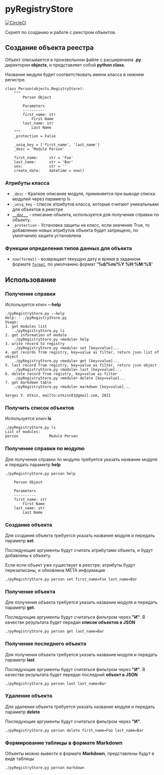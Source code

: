 # pyRegistryStore

[![CircleCI](https://circleci.com/gh/DerNitro/pyRegistryStore/tree/main.svg?style=shield)](https://circleci.com/gh/DerNitro/pyRegistryStore/tree/main)

Скрипт по созданию и работе с реестром объектов.

## Создание объекта реестра

Объект описывается в произвольном файле с расширением **.py** директории **objects**, и представляет собой **python class**.

Название модуля будет соответствовать имени класса в нижнем регистре.

    class Person(objects.RegistryStore):
        """
            Person Object

            Parameters
            ----------
            first_name: str
                First Name
            last_name: str
                Last Name
        """
        _protection = False
        
        _uniq_key = ['first_name', 'last_name']
        _desc = 'Module Person'

        first_name:     str = 'Foo'
        last_name:      str = 'Bar'
        sex:            str = ''
        create_date:    datetime = now()

### Атрибуты класса

* `_desc` - Краткое описание модуля, применяется при выводе списка модулей через параметр ls
* `_uniq_key` - список атрибутов класса, которые считают уникальными для объектов в реестре
* [`__doc__`](https://www.python.org/dev/peps/pep-0257/) - описание объекта, используется для получения справки по объекту.
* `_protection` - Установка защиты на класс, если значение True, то добавление новых атрибутов объекта будет запрещено, по умолчанию защита установлена

### Функции определения типов данных для объекта

* `now(format)` - возвращает текущую дату и время в заданном формате [`format`](https://docs.python.org/3/library/datetime.html#strftime-strptime-behavior), по умолчанию формат **'%d/%m/%Y %H:%M:%S'**

## Использование

### Получение справки

Используется ключ **--help**

    ./pyRegistryStore.py --help
    Help: - ./pyRegistryStore.py
    Usage:
    1. get modules list
        ./pyRegistryStore.py ls
    2. get information of module
        ./pyRegistryStore.py <module> help
    3. write record to registry
        ./pyRegistryStore.py <module> set [key=value]...
    4. get records from registry, key=value as filter, return json list of object
        ./pyRegistryStore.py <module> get [key=value]...
    5. last record from registry, key=value as filter, return json object
        ./pyRegistryStore.py <module> last [key=value]...
    6. delete record from registry, key=value as filter
        ./pyRegistryStore.py <module> delete [key=value]...
    7. get markdown table
        ./pyRegistryStore.py <module> markdown [key=value]...

    Sergei V. Utkin, mailto:utkins01@gmail.com, 2021

### Получить список объектов

Используется ключ **ls**

    ./pyRegistryStore.py ls
    List of modules:
    person              Module Person

### Получение справки по модулю

Для получения справки по модулю требуется указать название модуля и передать параметр **help**

    ./pyRegistryStore.py person help

        Person Object

        Parameters
        ----------
        first_name: str
            First Name
        last_name: str
            Last Name

### Создание объекта

Для создания объекта требуется указать название модуля и передать параметр **set**.

Последующие аргументы будут считать атрибутами объекта, и будут добавлены к объекту.

Если если объект уже существует в реестре, атрибуты будут перезаписаны, и обновлена META информация

    ./pyRegistryStore.py person set first_name=Foo last_name=Bar

### Получение объекта

Для получения объекта требуется указать название модуля и передать параметр **get**.

Последующие аргументы будут считаться фильтром через **"И"**. В качестве результата будет передан **список объектов в JSON**

    ./pyRegistryStore.py person get last_name=Bar

### Получение последнего объекта

Для получения объекта требуется указать название модуля и передать параметр **last**.

Последующие аргументы будут считаться фильтром через **"И"**. В качестве результата будет передан последний **объект в JSON**

    ./pyRegistryStore.py person last last_name=Bar

### Удаление объекта

Для удаления объекта требуется указать название модуля и передать параметр **delete**

Последующие аргументы будут считаться фильтром через **"И"**.

    ./pyRegistryStore.py person delete first_name=Foo last_name=Bar

### Формирование таблицы в формате Markdown

Объекты можно вывести в формате **Markdown**, представлены будут в виде таблицы

    ./pyRegistryStore.py person markdown
